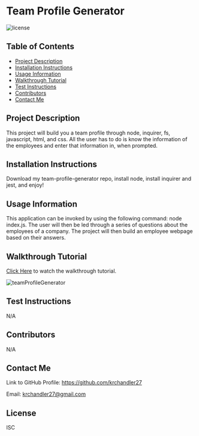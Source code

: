 # Team Profile Generator

![license](https://img.shields.io/badge/license-ISC-blue)

## Table of Contents
* [Project Description](#project-description)
* [Installation Instructions](#installation-instructions)
* [Usage Information](#usage-information)
* [Walkthrough Tutorial](#walkthrough-tutorial)
* [Test Instructions](#test-instructions)
* [Contributors](#contributors)
* [Contact Me](#contact-me)

## Project Description
This project will build you a team profile through node, inquirer, fs, javascript, html, and css. All the user has to do is know the information of the employees and enter that information in, when prompted.

## Installation Instructions
Download my team-profile-generator repo, install node, install inquirer and jest, and enjoy!

## Usage Information
This application can be invoked by using the following command: node index.js. The user will then be led through a series of questions about the employees of a company. The project will then build an employee webpage based on their answers.

## Walkthrough Tutorial
[Click Here](https://www.loom.com/share/8576253243484e718904dbc065443e4e)
 to watch the walkthrough tutorial.

![teamProfileGenerator](https://user-images.githubusercontent.com/116527506/215389775-cf1abc63-0765-4c32-96e2-f71289c18eb8.JPG)

## Test Instructions
N/A

## Contributors
N/A

## Contact Me
Link to GitHub Profile: https://github.com/krchandler27

Email: krchandler27@gmail.com

## License
ISC